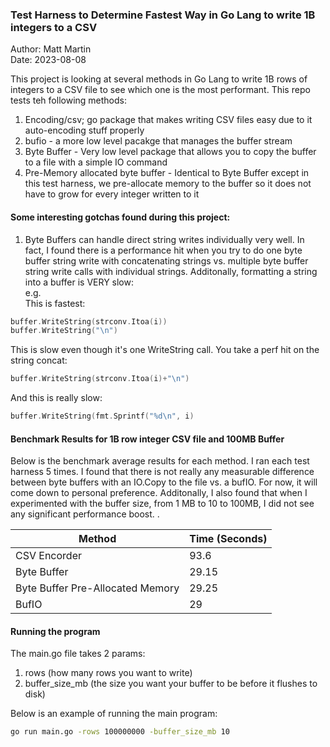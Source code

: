 ### Test Harness to Determine Fastest Way in Go Lang to write 1B integers to a CSV

Author: Matt Martin<br>
Date: 2023-08-08<br>

This project is looking at several methods in Go Lang to write 1B rows of integers to a CSV file to see which one is the most performant. This repo tests teh following methods:

1. Encoding/csv; go package that makes writing CSV files easy due to it auto-encoding stuff properly
2. bufio - a more low level pacakge that manages the buffer stream
3. Byte Buffer - Very low level package that allows you to copy the buffer to a file with a simple IO command
4. Pre-Memory allocated byte buffer - Identical to Byte Buffer except in this test harness, we pre-allocate memory to the buffer so it does not have to grow for every integer written to it

#### Some interesting gotchas found during this project:
1. Byte Buffers can handle direct string writes individually very well. In fact, I found there is a performance hit when you try to do one byte buffer string write with concatenating strings vs. multiple byte buffer string write calls with individual strings. Additonally, formatting a string into a buffer is VERY slow:<br>
e.g.</br>
This is fastest:
```go
buffer.WriteString(strconv.Itoa(i))
buffer.WriteString("\n")
```
This is slow even though it's one WriteString call. You take a perf hit on the string concat:
```go
buffer.WriteString(strconv.Itoa(i)+"\n")
```
And this is really slow:
```go
buffer.WriteString(fmt.Sprintf("%d\n", i)
```

#### Benchmark Results for 1B row integer CSV file and 100MB Buffer

Below is the benchmark average results for each method. I ran each test harness 5 times. I found that there is not really any measurable difference between byte buffers with an IO.Copy to the file vs. a bufIO. For now, it will come down to personal preference. Additonally, I also found that when I experimented with the buffer size, from 1 MB to 10 to 100MB, I did not see any significant performance boost.
. 

| Method | Time (Seconds) |
| ------ | -------------- |
| CSV Encorder | 93.6 |
| Byte Buffer | 29.15 |
| Byte Buffer Pre-Allocated Memory | 29.25 |
| BufIO | 29 |

#### Running the program
The main.go file takes 2 params:
1. rows (how many rows you want to write) 
2. buffer_size_mb (the size you want your buffer to be before it flushes to disk)

Below is an example of running the main program:
```bash
go run main.go -rows 100000000 -buffer_size_mb 10
```